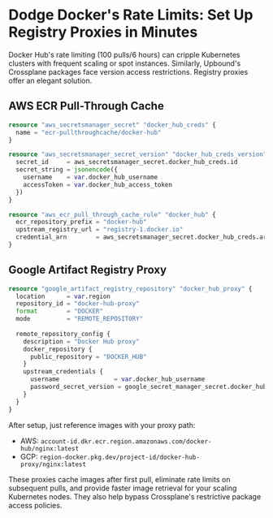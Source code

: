 # Dodge Docker's Rate Limits: Set Up Registry Proxies in Minutes

Docker Hub's rate limiting (100 pulls/6 hours) can cripple Kubernetes clusters with frequent scaling or spot instances. Similarly, Upbound's Crossplane packages face version access restrictions. Registry proxies offer an elegant solution.

## AWS ECR Pull-Through Cache

```terraform
resource "aws_secretsmanager_secret" "docker_hub_creds" {
  name = "ecr-pullthroughcache/docker-hub"
}

resource "aws_secretsmanager_secret_version" "docker_hub_creds_version" {
  secret_id     = aws_secretsmanager_secret.docker_hub_creds.id
  secret_string = jsonencode({
    username    = var.docker_hub_username
    accessToken = var.docker_hub_access_token
  })
}

resource "aws_ecr_pull_through_cache_rule" "docker_hub" {
  ecr_repository_prefix = "docker-hub"
  upstream_registry_url = "registry-1.docker.io"
  credential_arn        = aws_secretsmanager_secret.docker_hub_creds.arn
}
```

## Google Artifact Registry Proxy

```terraform
resource "google_artifact_registry_repository" "docker_hub_proxy" {
  location      = var.region
  repository_id = "docker-hub-proxy"
  format        = "DOCKER"
  mode          = "REMOTE_REPOSITORY"
  
  remote_repository_config {
    description = "Docker Hub proxy"
    docker_repository {
      public_repository = "DOCKER_HUB"
    }
    upstream_credentials {
      username               = var.docker_hub_username
      password_secret_version = google_secret_manager_secret.docker_hub_token.id
    }
  }
}
```

After setup, just reference images with your proxy path:
- AWS: `account-id.dkr.ecr.region.amazonaws.com/docker-hub/nginx:latest`
- GCP: `region-docker.pkg.dev/project-id/docker-hub-proxy/nginx:latest`

These proxies cache images after first pull, eliminate rate limits on subsequent pulls, and provide faster image retrieval for your scaling Kubernetes nodes. They also help bypass Crossplane's restrictive package access policies.